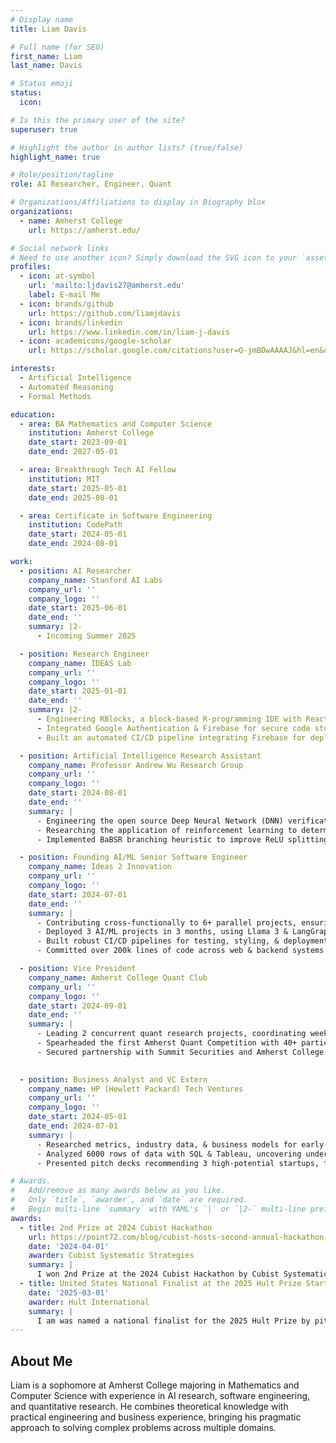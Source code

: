 ```yaml
---
# Display name
title: Liam Davis

# Full name (for SEO)
first_name: Liam
last_name: Davis

# Status emoji
status:
  icon: 

# Is this the primary user of the site?
superuser: true

# Highlight the author in author lists? (true/false)
highlight_name: true

# Role/position/tagline
role: AI Researcher, Engineer, Quant

# Organizations/Affiliations to display in Biography blox
organizations:
  - name: Amherst College
    url: https://amherst.edu/

# Social network links
# Need to use another icon? Simply download the SVG icon to your `assets/media/icons/` folder.
profiles:
  - icon: at-symbol
    url: 'mailto:ljdavis27@amherst.edu'
    label: E-mail Me
  - icon: brands/github
    url: https://github.com/liamjdavis
  - icon: brands/linkedin
    url: https://www.linkedin.com/in/liam-j-davis
  - icon: academicons/google-scholar
    url: https://scholar.google.com/citations?user=Q-jmBDwAAAAJ&hl=en&oi=sra

interests:
  - Artificial Intelligence
  - Automated Reasoning
  - Formal Methods

education:
  - area: BA Mathematics and Computer Science
    institution: Amherst College
    date_start: 2023-09-01
    date_end: 2027-05-01

  - area: Breakthrough Tech AI Fellow
    institution: MIT
    date_start: 2025-05-01
    date_end: 2025-08-01

  - area: Certificate in Software Engineering
    institution: CodePath
    date_start: 2024-05-01
    date_end: 2024-08-01

work:
  - position: AI Researcher
    company_name: Stanford AI Labs
    company_url: ''
    company_logo: ''
    date_start: 2025-06-01
    date_end: ''
    summary: |2-
      - Incoming Summer 2025

  - position: Research Engineer
    company_name: IDEAS Lab
    company_url: ''
    company_logo: ''
    date_start: 2025-01-01
    date_end: ''
    summary: |2-
      - Engineering RBlocks, a block-based R-programming IDE with React & Firebase for 200+ intro statistics students each year
      - Integrated Google Authentication & Firebase for secure code storage & retrieval for hundreds of users
      - Built an automated CI/CD pipeline integrating Firebase for deployment, ensuring seamless updates & scalability

  - position: Artificial Intelligence Research Assistant
    company_name: Professor Andrew Wu Research Group
    company_url: ''
    company_logo: ''
    date_start: 2024-08-01
    date_end: ''
    summary: |
      - Engineering the open source Deep Neural Network (DNN) verification framework Marabou with C++ & Python
      - Researching the application of reinforcement learning to deterministic branching strategies to improve them in real time
      - Implemented BaBSR branching heuristic to improve ReLU splitting, reducing verification time by up to 31%

  - position: Founding AI/ML Senior Software Engineer
    company_name: Ideas 2 Innovation
    company_url: ''
    company_logo: ''
    date_start: 2024-07-01
    date_end: ''
    summary: |
      - Contributing cross-functionally to 6+ parallel projects, ensuring high code quality & best practices in a team of 24
      - Deployed 3 AI/ML projects in 3 months, using Llama 3 & LangGraph to integrate AI agents into products
      - Built robust CI/CD pipelines for testing, styling, & deployment, using 2000+ GitHub Actions minutes over 3 months
      - Committed over 200k lines of code across web & backend systems over a 3 month period

  - position: Vice President
    company_name: Amherst College Quant Club
    company_url: ''
    company_logo: ''
    date_start: 2024-09-01
    date_end: ''
    summary: |
      - Leading 2 concurrent quant research projects, coordinating weekly meetings & communication for 36 club members
      - Spearheaded the first Amherst Quant Competition with 40+ participants, developing a live trading platform in C++ that executed 10,000+ trades in real time while playing live news with ElevenLabs API
      - Secured partnership with Summit Securities and Amherst College leading to $1100 in funding 
      

  - position: Business Analyst and VC Extern
    company_name: HP (Hewlett Packard) Tech Ventures
    company_url: ''
    company_logo: ''
    date_start: 2024-05-01
    date_end: 2024-07-01
    summary: |
      - Researched metrics, industry data, & business models for early-stage AI startups, identifying KPIs, OKRs & market trends
      - Analyzed 6000 rows of data with SQL & Tableau, uncovering underlying time-series trends to guide long-term investments
      - Presented pitch decks recommending 3 high-potential startups, facilitating informed investment due diligence

# Awards.
#   Add/remove as many awards below as you like.
#   Only `title`, `awarder`, and `date` are required.
#   Begin multi-line `summary` with YAML's `|` or `|2-` multi-line prefix and indent 2 spaces below.
awards:
  - title: 2nd Prize at 2024 Cubist Hackathon
    url: https://point72.com/blog/cubist-hosts-second-annual-hackathon-in-new-york/
    date: '2024-04-01'
    awarder: Cubist Systematic Strategies
    summary: |
      I won 2nd Prize at the 2024 Cubist Hackathon by Cubist Systematic Strategies and Point72 as the only first year undergrad invited amongst Masters and PhD students. For the hackathon, I built Vendor Map, an end-to-end web application that streams live NYC foot traffic data and combines it with game theory principles to optimally allocate food vendors across the city.
  - title: United States National Finalist at the 2025 Hult Prize Startup Pitch Challenge
    date: '2025-03-01'
    awarder: Hult International
    summary: |
      I am was named a national finalist for the 2025 Hult Prize by pitching TalentNexus, an personalized AI onboarding experience to go from new hire to high performer.
---
```


## About Me

Liam is a sophomore at Amherst College majoring in Mathematics and Computer Science with experience in AI research, software engineering, and quantitative research. He combines theoretical knowledge with practical engineering
and business experience, bringing his pragmatic approach to solving complex problems across multiple domains.